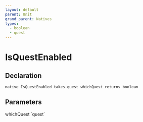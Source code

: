 ```yaml
---
layout: default
parent: Unit
grand_parent: Natives
types:
  - boolean
  - quest
---
```


# IsQuestEnabled

## Declaration

```
native IsQuestEnabled takes quest whichQuest returns boolean
```

## Parameters
<dl>
  <dt>whichQuest `quest`</dt>
  <dd></dd>
</dl>